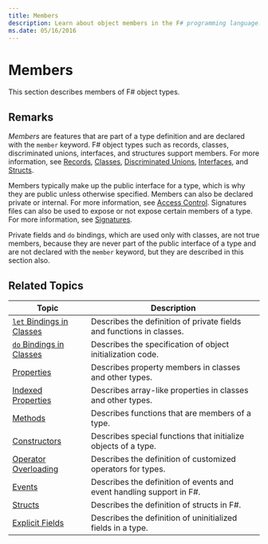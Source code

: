 ```yaml
---
title: Members
description: Learn about object members in the F# programming language.
ms.date: 05/16/2016
---
```

# Members

This section describes members of F# object types.

## Remarks

*Members* are features that are part of a type definition and are declared with the `member` keyword. F# object types such as records, classes, discriminated unions, interfaces, and structures support members. For more information, see [Records](../records.md), [Classes](../classes.md), [Discriminated Unions](../discriminated-unions.md), [Interfaces](../interfaces.md), and [Structs](../structs.md).

Members typically make up the public interface for a type, which is why they are public unless otherwise specified. Members can also be declared private or internal. For more information, see [Access Control](../access-control.md). Signatures files can also be used to expose or not expose certain members of a type. For more information, see [Signatures](../signature-files.md).

Private fields and `do` bindings, which are used only with classes, are not true members, because they are never part of the public interface of a type and are not declared with the `member` keyword, but they are described in this section also.

## Related Topics

|Topic|Description|
|-----|-----------|
|[`let` Bindings in Classes](let-bindings-in-classes.md)|Describes the definition of private fields and functions in classes.|
|[`do` Bindings in Classes](do-bindings-in-classes.md)|Describes the specification of object initialization code.|
|[Properties](properties.md)|Describes property members in classes and other types.|
|[Indexed Properties](indexed-properties.md)|Describes array-like properties in classes and other types.|
|[Methods](methods.md)|Describes functions that are members of a type.|
|[Constructors](constructors.md)|Describes special functions that initialize objects of a type.|
|[Operator Overloading](../operator-overloading.md)|Describes the definition of customized operators for types.|
|[Events](events.md)|Describes the definition of events and event handling support in F#.|
|[Structs](../structs.md)|Describes the definition of structs in F#.|
|[Explicit Fields](explicit-fields-the-val-keyword.md)|Describes the definition of uninitialized fields in a type.|
